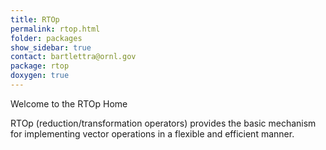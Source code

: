 ```yaml
---
title: RTOp
permalink: rtop.html
folder: packages
show_sidebar: true
contact: bartlettra@ornl.gov
package: rtop
doxygen: true
---
```


Welcome to the RTOp Home  

RTOp (reduction/transformation operators) provides the basic mechanism for implementing vector operations in a flexible and efficient manner.